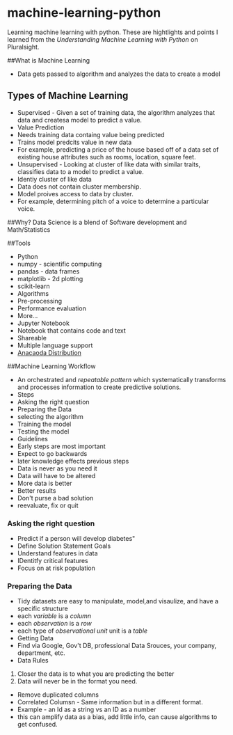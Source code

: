 # machine-learning-python
Learning machine learning with python. These are hightlights and points I learned from the *Understanding Machine Learning with Python* on Pluralsight.

##What is Machine Learning
- Data gets passed to algorithm and analyzes the data to create a model
## Types of Machine Learning
- Supervised - Given a set of training data, the algorithm analyzes that data and createsa  model to predict a value. 
 - Value Prediction
 - Needs training data containg value being predicted
 - Trains model predcits value in new data
 - For example, predicting a price of the house based off of a data set of existing house attributes such as rooms, location, square feet.
- Unsupervised - Looking at cluster of like data with similar traits, classifies data to a model to predict a value. 
 - Identiy cluster of like data
 - Data does not contain cluster membership.
 - Model proives access to data by cluster. 
 - For example, determining pitch of a voice to determine a particular voice.

##Why?
Data Science is a blend of Software development and Math/Statistics

##Tools
- Python
 - numpy - scientific computing
 - pandas - data frames
 - matplotlib - 2d plotting
 - scikit-learn
  - Algorithms
  - Pre-processing
  - Performance evaluation
  - More...
- Jupyter Notebook
 - Notebook that contains code and text
 - Shareable
 - Multiple language support
 - [Anacaoda Distribution](https://www.continuum.io/downloads)

##Machine Learning Workflow
- An orchestrated and *repeatable pattern* which systematically transforms and processes information to create predictive solutions.
- Steps
 - Asking the right question
 - Preparing the Data
 - selecting the algorithm
 - Training the model
 - Testing the model
- Guidelines
 - Early steps are most important
 - Expect to go backwards 
  - later knowledge effects previous steps
- Data is never as you need it
 - Data will have to be altered
- More data is better
 - Better results
- Don't purse a bad solution
 - reevaluate, fix or quit
 
 ###  Asking the right question
 - Predict if a person will develop diabetes"
 - Define Solution Statement Goals
  - Understand features in data
  - IDentitfy critical features
  - Focus on at risk population

### Preparing the Data
- Tidy datasets are easy to manipulate, model,and visaulize, and have a specific structure
 - each *variable* is a *column*
 - each *observation* is a *row*
 - each type of *observational unit*  unit is a *table*
- Getting Data
 - Find via Google, Gov't DB, professional Data Srouces, your company, department, etc.
- Data Rules
 1. Closer the data is to what you are predicting the better
 2. Data will never be in the format you need.
- Remove duplicated columns
- Correlated Columsn - Same information but in a different format.
 - Example - an Id as a string vs an ID as a number
 - this can amplify data as a bias, add little info, can cause algorithms to get confused.
